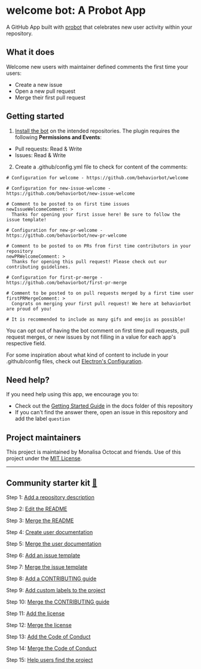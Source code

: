 # welcome bot: A Probot App

A GitHub App built with [probot](https://github.com/probot/probot) that celebrates new user activity within your repository.

## What it does

Welcome new users with maintainer defined comments the first time your users:
- Create a new issue
- Open a new pull request
- Merge their first pull request

## Getting started

1. [Install the bot](https://github.com/apps/welcome) on the intended repositories. The plugin requires the following **Permissions and Events**:

- Pull requests: Read & Write
- Issues: Read & Write

2. Create a .github/config.yml file to check for content of the comments:

```
# Configuration for welcome - https://github.com/behaviorbot/welcome

# Configuration for new-issue-welcome - https://github.com/behaviorbot/new-issue-welcome

# Comment to be posted to on first time issues
newIssueWelcomeComment: >
  Thanks for opening your first issue here! Be sure to follow the issue template!

# Configuration for new-pr-welcome - https://github.com/behaviorbot/new-pr-welcome

# Comment to be posted to on PRs from first time contributors in your repository
newPRWelcomeComment: >
  Thanks for opening this pull request! Please check out our contributing guidelines.

# Configuration for first-pr-merge - https://github.com/behaviorbot/first-pr-merge

# Comment to be posted to on pull requests merged by a first time user
firstPRMergeComment: >
  Congrats on merging your first pull request! We here at behaviorbot are proud of you!

# It is recommended to include as many gifs and emojis as possible!
```

You can opt out of having the bot comment on first time pull requests, pull request merges, or new issues by not filling in a value for each app's respective field.

For some inspiration about what kind of content to include in your .github/config files, check out [Electron's Configuration](https://github.com/electron/electron/blob/master/.github/config.yml).

## Need help?

If you need help using this app, we encourage you to:

- Check out the [Getting Started Guide](docs/getting-started.md) in the docs folder of this repository
- If you can't find the answer there, open an issue in this repository and add the label `question`

## Project maintainers

This project is maintained by Monalisa Octocat and friends. Use of this project under the [MIT License](LICENSE.md).

--------------------------------------------------------------------------------------------------------------------------------------------------------------------

## Community starter kit [💎](https://github.com/Zi-Tao/community-starter-kit/blob/main/community-starter-kit.pdf)

Step 1: [Add a repository description](https://github.com/Zi-Tao/community-starter-kit/issues/1)

Step 2: [Edit the README](https://github.com/Zi-Tao/community-starter-kit/pull/2)

Step 3: [Merge the README](https://github.com/Zi-Tao/community-starter-kit/pull/2)

Step 4: [Create user documentation](https://github.com/Zi-Tao/community-starter-kit/pull/3)

Step 5: [Merge the user documentation](https://github.com/Zi-Tao/community-starter-kit/pull/3)

Step 6: [Add an issue template](https://github.com/Zi-Tao/community-starter-kit/issues/4)

Step 7: [Merge the issue template](https://github.com/Zi-Tao/community-starter-kit/pull/5)

Step 8: [Add a CONTRIBUTING guide](https://github.com/Zi-Tao/community-starter-kit/pull/6)

Step 9: [Add custom labels to the project](https://github.com/Zi-Tao/community-starter-kit/pull/6)

Step 10: [Merge the CONTRIBUTING guide](https://github.com/Zi-Tao/community-starter-kit/pull/6)

Step 11: [Add the license](https://github.com/Zi-Tao/community-starter-kit/pull/7)

Step 12: [Merge the license](https://github.com/Zi-Tao/community-starter-kit/pull/7)

Step 13: [Add the Code of Conduct](https://github.com/Zi-Tao/community-starter-kit/pull/8)

Step 14: [Merge the Code of Conduct](https://github.com/Zi-Tao/community-starter-kit/pull/8)

Step 15: [Help users find the project](https://github.com/Zi-Tao/community-starter-kit/issues/9)
